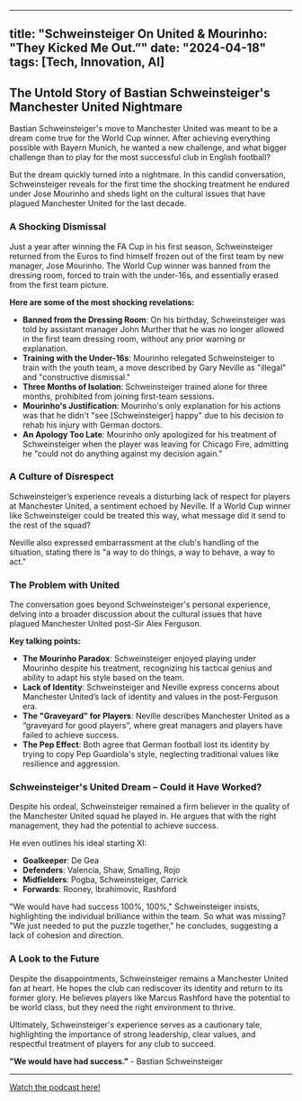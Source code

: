 
---
title: "Schweinsteiger On United & Mourinho: "They Kicked Me Out.”"
date: "2024-04-18"
tags: [Tech, Innovation, AI]
---

## The Untold Story of Bastian Schweinsteiger's Manchester United Nightmare

Bastian Schweinsteiger's move to Manchester United was meant to be a dream come true for the World Cup winner. After achieving everything possible with Bayern Munich, he wanted a new challenge, and what bigger challenge than to play for the most successful club in English football? 

But the dream quickly turned into a nightmare. In this candid conversation, Schweinsteiger reveals for the first time the shocking treatment he endured under Jose Mourinho and sheds light on the cultural issues that have plagued Manchester United for the last decade.

### A Shocking Dismissal 

Just a year after winning the FA Cup in his first season, Schweinsteiger returned from the Euros to find himself frozen out of the first team by new manager, Jose Mourinho. The World Cup winner was banned from the dressing room, forced to train with the under-16s, and essentially erased from the first team picture.

**Here are some of the most shocking revelations:**

* **Banned from the Dressing Room**:  On his birthday, Schweinsteiger was told by assistant manager John Murther that he was no longer allowed in the first team dressing room, without any prior warning or explanation. 
* **Training with the Under-16s**: Mourinho relegated Schweinsteiger to train with the youth team, a move described by Gary Neville as "illegal" and "constructive dismissal."
* **Three Months of Isolation**: Schweinsteiger trained alone for three months, prohibited from joining first-team sessions.
* **Mourinho's Justification**: Mourinho's only explanation for his actions was that he didn't "see [Schweinsteiger] happy" due to his decision to rehab his injury with German doctors.
* **An Apology Too Late**:  Mourinho only apologized for his treatment of Schweinsteiger when the player was leaving for Chicago Fire, admitting he "could not do anything against my decision again."

### A Culture of Disrespect

Schweinsteiger’s experience reveals a disturbing lack of respect for players at Manchester United, a sentiment echoed by Neville. If a World Cup winner like Schweinsteiger could be treated this way, what message did it send to the rest of the squad?

Neville also expressed embarrassment at the club's handling of the situation, stating there is "a way to do things, a way to behave, a way to act." 

### The Problem with United

The conversation goes beyond Schweinsteiger's personal experience, delving into a broader discussion about the cultural issues that have plagued Manchester United post-Sir Alex Ferguson. 

**Key talking points:**

* **The Mourinho Paradox**: Schweinsteiger enjoyed playing under Mourinho despite his treatment, recognizing his tactical genius and ability to adapt his style based on the team.
* **Lack of Identity**: Schweinsteiger and Neville express concerns about Manchester United’s lack of identity and values in the post-Ferguson era.
* **The "Graveyard" for Players**: Neville describes Manchester United as a “graveyard for good players”, where great managers and players have failed to achieve success. 
* **The Pep Effect**:  Both agree that German football lost its identity by trying to copy Pep Guardiola's style, neglecting traditional values like resilience and aggression.

### Schweinsteiger's United Dream – Could it Have Worked?

Despite his ordeal, Schweinsteiger remained a firm believer in the quality of the Manchester United squad he played in. He argues that with the right management, they had the potential to achieve success.

He even outlines his ideal starting XI:

* **Goalkeeper**: De Gea
* **Defenders**: Valencia, Shaw, Smalling, Rojo
* **Midfielders**: Pogba, Schweinsteiger, Carrick
* **Forwards**: Rooney, Ibrahimovic, Rashford

"We would have had success 100%, 100%," Schweinsteiger insists, highlighting the individual brilliance within the team. So what was missing? "We just needed to put the puzzle together," he concludes, suggesting a lack of cohesion and direction.

### A Look to the Future 

Despite the disappointments, Schweinsteiger remains a Manchester United fan at heart. He hopes the club can rediscover its identity and return to its former glory. He believes players like Marcus Rashford have the potential to be world class, but they need the right environment to thrive.

Ultimately, Schweinsteiger's experience serves as a cautionary tale, highlighting the importance of strong leadership, clear values, and respectful treatment of players for any club to succeed. 

**"We would have had success."** - Bastian Schweinsteiger

---
        




<a href="https://youtube.com/watch?v=1ACloJetIE0" target="_blank">Watch the podcast here!</a>
